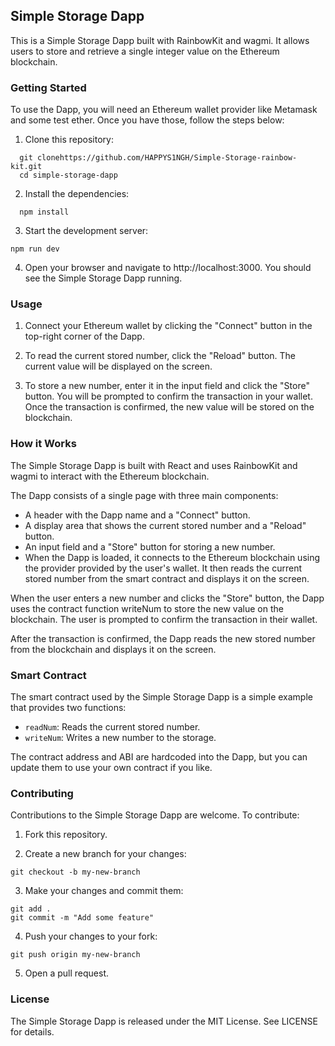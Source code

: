 ## Simple Storage Dapp
This is a Simple Storage Dapp built with RainbowKit and wagmi. It allows users to store and retrieve a single integer value on the Ethereum blockchain.

### Getting Started
To use the Dapp, you will need an Ethereum wallet provider like Metamask and some test ether. Once you have those, follow the steps below:

1. Clone this repository:
```
  git clonehttps://github.com/HAPPYS1NGH/Simple-Storage-rainbow-kit.git
  cd simple-storage-dapp
```
2. Install the dependencies:
```
  npm install
```
3. Start the development server:
```
npm run dev
```
4. Open your browser and navigate to http://localhost:3000. You should see the Simple Storage Dapp running.

### Usage
1. Connect your Ethereum wallet by clicking the "Connect" button in the top-right corner of the Dapp.

2. To read the current stored number, click the "Reload" button. The current value will be displayed on the screen.

3. To store a new number, enter it in the input field and click the "Store" button. You will be prompted to confirm the transaction in your wallet. Once the transaction is confirmed, the new value will be stored on the blockchain.

### How it Works
The Simple Storage Dapp is built with React and uses RainbowKit and wagmi to interact with the Ethereum blockchain.

The Dapp consists of a single page with three main components:

* A header with the Dapp name and a "Connect" button.
* A display area that shows the current stored number and a "Reload" button.
* An input field and a "Store" button for storing a new number.
* When the Dapp is loaded, it connects to the Ethereum blockchain using the provider provided by the user's wallet. It then reads the current stored number from the smart contract and displays it on the screen.

When the user enters a new number and clicks the "Store" button, the Dapp uses the contract function writeNum to store the new value on the blockchain. The user is prompted to confirm the transaction in their wallet.

After the transaction is confirmed, the Dapp reads the new stored number from the blockchain and displays it on the screen.

### Smart Contract
The smart contract used by the Simple Storage Dapp is a simple example that provides two functions:

* `readNum`: Reads the current stored number.
* `writeNum`: Writes a new number to the storage.

The contract address and ABI are hardcoded into the Dapp, but you can update them to use your own contract if you like.

### Contributing
Contributions to the Simple Storage Dapp are welcome. To contribute:

1. Fork this repository.

2. Create a new branch for your changes:
```
git checkout -b my-new-branch
```
3. Make your changes and commit them:
```
git add .
git commit -m "Add some feature"
```
4. Push your changes to your fork:
```
git push origin my-new-branch
```
5. Open a pull request.

### License
The Simple Storage Dapp is released under the MIT License. See LICENSE for details.

